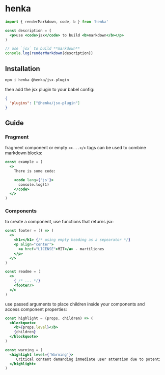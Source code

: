# henka

```jsx
import { renderMarkdown, code, b } from 'henka'

const description = (
  <p>use <code>jsx</code> to build <b>markdown</b></p>
)

// use `jsx` to build **markdown**
console.log(renderMarkdown(description))
```

## Installation

```bash
npm i henka @henka/jsx-plugin
```

then add the jsx plugin to your babel config:

```json
{
  "plugins": ["@henka/jsx-plugin"]
}
```

## Guide

### Fragment

fragment component or empty `<>...</>` tags can be used to combine markdown blocks:

```jsx
const example = (
  <>
    There is some code:

    <code lang={'js'}>
      console.log(1)
    </code>
  </>
)
```

### Components

to create a component,  use functions that returns jsx:

```jsx
const footer = () => (
  <>
    <h1></h1> {/* using empty heading as a sepearator */}
    <p align="center">
      <a href="LICENSE">MIT</a> - martiliones
    </p>
  </>
)

const readme = (
  <>
    { /* ... */}
    <footer/>
  </>
)
```

use passed arguments to place children inside your components and access component properties:

```jsx
const highlight = (props, children) => (
  <blockquote>
    <b>{props.level}</b>
    {children}
  </blockquote>
)

const warning = (
  <highlight level={'Warning'}>
     Critical content demanding immediate user attention due to potential risks.
  </highlight>
)
```
